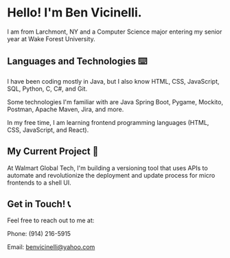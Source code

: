 # Hello! I'm Ben Vicinelli.

I am from Larchmont, NY and a Computer Science major entering my senior year at Wake Forest University.

## Languages and Technologies  ⌨️

I have been coding mostly in Java, but I also know HTML, CSS, JavaScript, SQL, Python, C, C#, and Git.

Some technologies I'm familiar with are Java Spring Boot, Pygame, Mockito, Postman, Apache Maven, Jira, and more.

In my free time, I am learning frontend programming languages (HTML, CSS, JavaScript, and React).

## My Current Project  🚀

At Walmart Global Tech, I'm building a versioning tool that uses APIs to automate and revolutionize the deployment and update process for micro frontends to a shell UI.

## Get in Touch!  📞

Feel free to reach out to me at:

Phone: (914) 216-5915

Email: benvicinelli@yahoo.com
